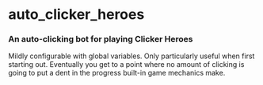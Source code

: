 # auto_clicker_heroes

### An auto-clicking bot for playing Clicker Heroes

Mildly configurable with global variables. Only particularly useful when first starting out. 
Eventually you get to a point where no amount of clicking is going to put a dent in the progress built-in game mechanics make.
